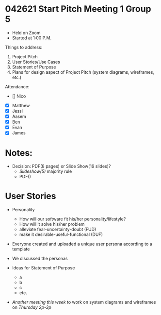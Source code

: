 # 042621 Start Pitch Meeting 1 Group 5

- Held on Zoom
- Started at 1:00 P.M.

Things to address:
1. Project Pitch
2. User Stories/Use Cases
3. Statement of Purpose
4. Plans for design aspect of Project Pitch (system diagrams, wireframes, etc.)
   
Attendance:
- [] Nico
- [X] Matthew
- [X] Jessi 
- [X] Aasem
- [X] Ben
- [X] Evan
- [X] James

# Notes:
- Decision: PDF(8 pages) or Slide Show(16 slides)?
  - *Slideshow(5)* majority rule
  - PDF()

# User Stories
- Personality
  - How will our software fit his/her personality/lifestyle?
  - How will it solve his/her problem
  - alleviate fear-uncertainty-doubt (FUD)
  - make it desirable-useful-functional (DUF)
- Everyone created and uploaded a unique user persona according to a template
- We discussed the personas
- Ideas for Statement of Purpose
  - a
  - b
  - c
  - etc.
  
- *Another meeting this week* to work on system diagrams and wireframes on *Thursday 2p-3p*